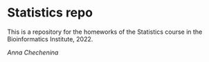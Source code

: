 # Statistics repo
This is a repository for the homeworks of the Statistics course in the Bioinformatics Institute, 2022.

*Anna Chechenina*
